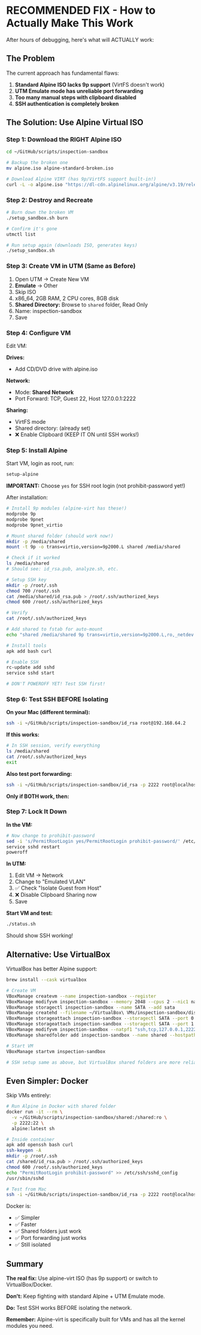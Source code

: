 # RECOMMENDED FIX - How to Actually Make This Work

After hours of debugging, here's what will ACTUALLY work:

## The Problem

The current approach has fundamental flaws:
1. **Standard Alpine ISO lacks 9p support** (VirtFS doesn't work)
2. **UTM Emulate mode has unreliable port forwarding**
3. **Too many manual steps with clipboard disabled**
4. **SSH authentication is completely broken**

## The Solution: Use Alpine Virtual ISO

### Step 1: Download the RIGHT Alpine ISO

```bash
cd ~/GitHub/scripts/inspection-sandbox

# Backup the broken one
mv alpine.iso alpine-standard-broken.iso

# Download Alpine VIRT (has 9p/VirtFS support built-in!)
curl -L -o alpine.iso "https://dl-cdn.alpinelinux.org/alpine/v3.19/releases/x86_64/alpine-virt-3.19.1-x86_64.iso"
```

### Step 2: Destroy and Recreate

```bash
# Burn down the broken VM
./setup_sandbox.sh burn

# Confirm it's gone
utmctl list

# Run setup again (downloads ISO, generates keys)
./setup_sandbox.sh
```

### Step 3: Create VM in UTM (Same as Before)

1. Open UTM → Create New VM
2. **Emulate** → Other
3. Skip ISO
4. x86_64, 2GB RAM, 2 CPU cores, 8GB disk
5. **Shared Directory:** Browse to `shared` folder, Read Only
6. Name: inspection-sandbox
7. Save

### Step 4: Configure VM

Edit VM:

**Drives:**
- Add CD/DVD drive with alpine.iso

**Network:**
- Mode: **Shared Network**
- Port Forward: TCP, Guest 22, Host 127.0.0.1:2222

**Sharing:**
- VirtFS mode
- Shared directory: (already set)
- ❌ Enable Clipboard (KEEP IT ON until SSH works!)

### Step 5: Install Alpine

Start VM, login as root, run:

```bash
setup-alpine
```

**IMPORTANT:** Choose `yes` for SSH root login (not prohibit-password yet!)

After installation:

```bash
# Install 9p modules (alpine-virt has these!)
modprobe 9p
modprobe 9pnet
modprobe 9pnet_virtio

# Mount shared folder (should work now!)
mkdir -p /media/shared
mount -t 9p -o trans=virtio,version=9p2000.L shared /media/shared

# Check if it worked
ls /media/shared
# Should see: id_rsa.pub, analyze.sh, etc.

# Setup SSH key
mkdir -p /root/.ssh
chmod 700 /root/.ssh
cat /media/shared/id_rsa.pub > /root/.ssh/authorized_keys
chmod 600 /root/.ssh/authorized_keys

# Verify
cat /root/.ssh/authorized_keys

# Add shared to fstab for auto-mount
echo "shared /media/shared 9p trans=virtio,version=9p2000.L,ro,_netdev 0 0" >> /etc/fstab

# Install tools
apk add bash curl

# Enable SSH
rc-update add sshd
service sshd start

# DON'T POWEROFF YET! Test SSH first!
```

### Step 6: Test SSH BEFORE Isolating

**On your Mac (different terminal):**

```bash
ssh -i ~/GitHub/scripts/inspection-sandbox/id_rsa root@192.168.64.2
```

**If this works:**
```bash
# In SSH session, verify everything
ls /media/shared
cat /root/.ssh/authorized_keys
exit
```

**Also test port forwarding:**
```bash
ssh -i ~/GitHub/scripts/inspection-sandbox/id_rsa -p 2222 root@localhost
```

**Only if BOTH work, then:**

### Step 7: Lock It Down

**In the VM:**
```bash
# Now change to prohibit-password
sed -i 's/PermitRootLogin yes/PermitRootLogin prohibit-password/' /etc/ssh/sshd_config
service sshd restart
poweroff
```

**In UTM:**
1. Edit VM → Network
2. Change to "Emulated VLAN"
3. ✅ Check "Isolate Guest from Host"
4. ❌ Disable Clipboard Sharing now
5. Save

**Start VM and test:**
```bash
./status.sh
```

Should show SSH working!

## Alternative: Use VirtualBox

VirtualBox has better Alpine support:

```bash
brew install --cask virtualbox

# Create VM
VBoxManage createvm --name inspection-sandbox --register
VBoxManage modifyvm inspection-sandbox --memory 2048 --cpus 2 --nic1 nat
VBoxManage storagectl inspection-sandbox --name SATA --add sata
VBoxManage createhd --filename ~/VirtualBox\ VMs/inspection-sandbox/disk.vdi --size 8192
VBoxManage storageattach inspection-sandbox --storagectl SATA --port 0 --device 0 --type hdd --medium ~/VirtualBox\ VMs/inspection-sandbox/disk.vdi
VBoxManage storageattach inspection-sandbox --storagectl SATA --port 1 --device 0 --type dvddrive --medium ~/GitHub/scripts/inspection-sandbox/alpine.iso
VBoxManage modifyvm inspection-sandbox --natpf1 "ssh,tcp,127.0.0.1,2222,,22"
VBoxManage sharedfolder add inspection-sandbox --name shared --hostpath ~/GitHub/scripts/inspection-sandbox/shared --readonly

# Start VM
VBoxManage startvm inspection-sandbox

# SSH setup same as above, but VirtualBox shared folders are more reliable
```

## Even Simpler: Docker

Skip VMs entirely:

```bash
# Run Alpine in Docker with shared folder
docker run -it --rm \
  -v ~/GitHub/scripts/inspection-sandbox/shared:/shared:ro \
  -p 2222:22 \
  alpine:latest sh

# Inside container
apk add openssh bash curl
ssh-keygen -A
mkdir -p /root/.ssh
cat /shared/id_rsa.pub > /root/.ssh/authorized_keys
chmod 600 /root/.ssh/authorized_keys
echo "PermitRootLogin prohibit-password" >> /etc/ssh/sshd_config
/usr/sbin/sshd

# Test from Mac
ssh -i ~/GitHub/scripts/inspection-sandbox/id_rsa -p 2222 root@localhost
```

Docker is:
- ✅ Simpler
- ✅ Faster
- ✅ Shared folders just work
- ✅ Port forwarding just works
- ✅ Still isolated

## Summary

**The real fix:** Use alpine-virt ISO (has 9p support) or switch to VirtualBox/Docker.

**Don't:** Keep fighting with standard Alpine + UTM Emulate mode.

**Do:** Test SSH works BEFORE isolating the network.

**Remember:** Alpine-virt is specifically built for VMs and has all the kernel modules you need.
